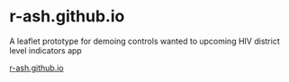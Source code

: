 # r-ash.github.io

A leaflet prototype for demoing controls wanted to upcoming HIV district level indicators app

[r-ash.github.io](https://r-ash.github.io)
